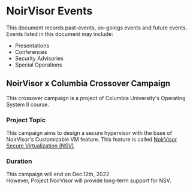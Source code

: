# NoirVisor Events
This document records past-events, on-goings events and future events. Events listed in this document may include:

- Presentations
- Conferences
- Security Advisories
- Special Operations

## NoirVisor x Columbia Crossover Campaign
This crossover campaign is a project of Columbia University's Operating System II course.

### Project Topic
This campaign aims to design a secure hypervisor with the base of NoirVisor's Customizable VM feature. This feature is called [NoirVisor Secure Virtualization (NSV)](./nsv.md).

### Duration
This campaign will end on Dec.12th, 2022. \
However, Project NoirVisor will provide long-term support for NSV.